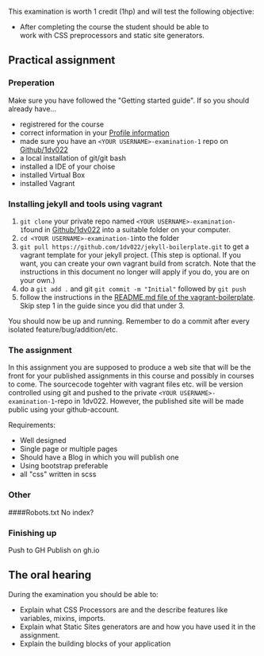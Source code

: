 This examination is worth 1 credit (1hp) and will test the following objective:
* After completing the course the student should be able to work with CSS preprocessors and static site generators.

## Practical assignment

### Preperation

Make sure you have followed the "Getting started guide". If so you should already have...
* registrered for the course
* correct information in your [Profile information](https://coursepress.lnu.se/kurs/klientbaserad-webbprogrammering/profile-information/)
* made sure you have an `<YOUR USERNAME>-examination-1` repo on [Github/1dv022](http://github.com/1dv022)
* a local installation of git/git bash
* installed a IDE of your choise
* installed Virtual Box
* installed Vagrant

### Installing jekyll and tools using vagrant

1. `git clone` your private repo named `<YOUR USERNAME>-examination-1`found in [Github/1dv022](http://github.com/1dv022) into a suitable folder on your computer. 
2. `cd <YOUR USERNAME>-examination-1`into the folder
3. `git pull https://github.com/1dv022/jekyll-boilerplate.git` to get a vagrant template for your jekyll project. (This step is optional. If you want, you can create your own vagrant build from scratch. Note that the instructions in this document no longer will apply if you do, you are on your own.)
4. do a `git add .` and git `git commit -m "Initial"` followed by `git push`
5. follow the instructions in the [README.md file of the vagrant-boilerplate](https://github.com/1dv022/jekyll-boilerplate/blob/master/README.md). Skip step 1 in the guide since you did that under 3.

You should now be up and running. Remember to do a commit after every isolated feature/bug/addition/etc.

### The assignment
In this assignment you are supposed to produce a web site that will be the front for your published assignments in this course and possibly in courses to come. The sourcecode togehter with vagrant files etc. will be version controlled using git and pushed to the private `<YOUR USERNAME>-examination-1`-repo in 1dv022. However, the published site will be made public using your github-account.

Requirements:
* Well designed
* Single page or multiple pages
* Should have a Blog in which you will publish one 
* Using bootstrap preferable
* all "css" written in scss


### Other

####Robots.txt
No index?

### Finishing up
Push to GH
Publish on gh.io

## The oral hearing
During the examination you should be able to:
* Explain what CSS Processors are and the describe features like variables, mixins, imports.
* Explain what Static Sites generators are and how you have used it in the assignment.
* Explain the building blocks of your application
